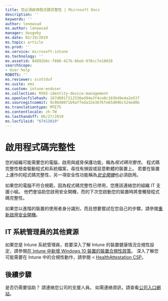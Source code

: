 ```yaml
---
title: 您必須啟用程式碼完整性 | Microsoft Docs
description: ''
keywords: ''
author: lenewsad
ms.author: lanewsad
manager: dougeby
ms.date: 02/19/2019
ms.topic: article
ms.prod: ''
ms.service: microsoft-intune
ms.technology: ''
ms.assetid: 84892bbc-f888-417b-bbeb-978cc7e10028
searchScope:
- User help
ROBOTS: ''
ms.reviewer: scottduf
ms.suite: ems
ms.custom: intune-enduser
ms.collection: M365-identity-device-management
ms.openlocfilehash: 167d091f212536ed94e3f4ce0c103649e4a2e537
ms.sourcegitcommit: 9c06d8071b9affeda32e367bfe85d89bc524ed0b
ms.translationtype: MTE75
ms.contentlocale: zh-TW
ms.lasthandoff: 06/27/2019
ms.locfileid: "67413819"
---
```

# <a name="enable-code-integrity"></a>啟用程式碼完整性

您的組織可能需要您的電腦，啟用與威脅保護功能，稱為*程式碼完整性*。 程式碼完整性檢查驅動程式和系統檔案，尋找有損毀或惡意軟體的裝置上。 若要在裝置上運作的程式碼完整性，另一項安全性功能稱為[*安全開機*](https://docs.microsoft.com/windows/security/information-protection/secure-the-windows-10-boot-process#secure-boot)也必須啟用。 

如果您的電腦不符合規範，因為程式碼完整性已停用，您應該連絡您的組織 IT 支援小組。 他們會協助您啟用安全開機，而的下次您啟動您的裝置時將會觸發程式碼完整性。 

如果您以進階的裝置的使用者身分識別，而且想要嘗試在您自己的步驟，請參閱[重新啟用安全開機](https://docs.microsoft.com/windows-hardware/manufacture/desktop/disabling-secure-boot#re-enable-secure-boot)。

## <a name="additional-resources-for-it-administrators"></a>IT 系統管理員的其他資源  
如果您是 Intune 系統管理員，若要深入了解 Intune 的裝置健康情況合規性設定，請參閱[在 Intune 中新增 Windows 10 裝置的裝置合規性政策](https://docs.microsoft.com/intune/compliance-policy-create-windows)。 深入了解您可能需要在 Intune 中的合規性動作，請參閱 < [HealthAttestation CSP](https://docs.microsoft.com/windows/client-management/mdm/healthattestation-csp#step-8-take-appropriate-policy-action-based-on-evaluation-results)。  

## <a name="next-steps"></a>後續步驟  
是否仍需要協助？ 請連絡您公司的支援人員。 如需連絡資訊，請查看[公司入口網站](https://go.microsoft.com/fwlink/?linkid=2010980)。

